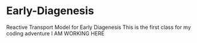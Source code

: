 # Early-Diagenesis
Reactive Transport Model for Early Diagenesis
This is the first class for my coding adventure
I AM WORKING HERE
